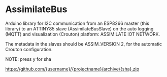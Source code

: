 # AssimilateBus

Arduino library for I2C communication from an ESP8266 master (this library) to an ATTINY85 slave (AssimilateBusSlave) on the auto logging (MQTT) and visualization (Crouton) platform: ASSIMILATE IOT NETWORK.

The metadata in the slaves should be ASSIM_VERSION 2, for the automatic Crouton configuration.

NOTE:
press y for sha

https://github.com/{username}/{projectname}/archive/{sha}.zip
